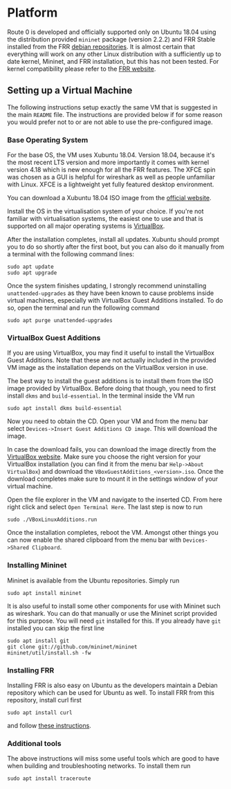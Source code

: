 # Platform

Route 0 is developed and officially supported only on Ubuntu 18.04 using the
distribution provided `mininet` package (version 2.2.2) and FRR Stable
installed from the FRR [debian repositories](https://deb.frrouting.org/).  It
is almost certain that everything will work on any other Linux distribution
with a sufficiently up to date kernel, Mininet, and FRR installation, but this
has not been tested.  For kernel compatibility please refer to the [FRR
website](http://docs.frrouting.org/en/latest/overview.html#supported-protocols-vs-platform).

## Setting up a Virtual Machine

The following instructions setup exactly the same VM that is suggested in the
 main `README` file.  The instructions are provided below if for some reason
 you would prefer not to or are not able to use the pre-configured image.

### Base Operating System

For the base OS, the VM uses Xubuntu 18.04.  Version 18.04, because it's the
most recent LTS version and more importantly it comes with kernel version 4.18
which is new enough for all the FRR features.  The XFCE spin was chosen as a
GUI is helpful for wireshark as well as people unfamiliar with Linux.  XFCE is
a lightweight yet fully featured desktop environment.

You can download a Xubuntu 18.04 ISO image from the [official
website](https://xubuntu.org/download).

Install the OS in the virtualisation system of your choice.  If you're not
familiar with virtualisation systems, the easiest one to use and that is
supported on all major operating systems is
[VirtualBox](https://www.virtualbox.org/).

After the installation completes, install all updates.  Xubuntu should prompt
you to do so shortly after the first boot, but you can also do it manually from
a terminal with the following command lines:

```
sudo apt update
sudo apt upgrade
```

Once the system finishes updating, I strongly recommend uninstalling
`unattended-upgrades` as they have been known to cause problems inside virtual
machines, especially with VirtualBox Guest Additions installed.  To do so, open
the terminal and run the following command

```
sudo apt purge unattended-upgrades
```

### VirtualBox Guest Additions

If you are using VirtualBox, you may find it useful to install the VirtualBox
Guest Additions.  Note that these are not actually included in the provided VM
image as the installation depends on the VirtualBox version in use.

The best way to install the guest additions is to install them from the ISO
image provided by VirtualBox.  Before doing that though, you need to first
install `dkms` and `build-essential`.  In the terminal inside the VM run

```
sudo apt install dkms build-essential
```

Now you need to obtain the CD.  Open your VM and from the menu bar select
`Devices->Insert Guest Additions CD image`.  This will download the image.

In case the download fails, you can download the image directly from the
[VirtualBox website](http://download.virtualbox.org/virtualbox/).  Make sure
you choose the right version for your VirtualBox installation (you can find it
from the menu bar `Help->About VirtualBox`) and download the
`VBoxGuestAdditions_<version>.iso`.  Once the download completes make sure to
mount it in the settings window of your virtual machine.

Open the file explorer in the VM and navigate to the inserted CD.  From here
right click and select `Open Terminal Here`.  The last step is now to run

```
sudo ./VBoxLinuxAdditions.run
```

Once the installation completes, reboot the VM.  Amongst other things you can
now enable the shared clipboard from the menu bar with `Devices->Shared
Clipboard`.

### Installing Mininet

Mininet is available from the Ubuntu repositories.  Simply run

```
sudo apt install mininet
```

It is also useful to install some other components for use with Mininet such as
wireshark.  You can do that manually or use the Mininet script provided for
this purpose.  You will need `git` installed for this.  If you already have
`git` installed you can skip the first line

```
sudo apt install git
git clone git://github.com/mininet/mininet
mininet/util/install.sh -fw
```

### Installing FRR

Installing FRR is also easy on Ubuntu as the developers maintain a Debian
repository which can be used for Ubuntu as well.  To install FRR from this
repository, install curl first

```
sudo apt install curl
```

and follow [these instructions]((https://deb.frrouting.org/)).

### Additional tools

The above instructions will miss some useful tools which are good to have when
building and troubleshooting networks.  To install them run

```
sudo apt install traceroute
```
